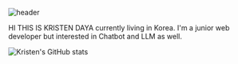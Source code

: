 ![header](https://capsule-render.vercel.app/api?type=waving&color=timeGradient&text=KRISTEN'S%20GITHUB%20👋&animation=twinkling&fontSize=35&fontAlignY=40&fontAlign=70&height=250)


HI THIS IS KRISTEN DAYA
currently living in Korea. I'm a junior web developer but interested in Chatbot and LLM as well.


![Kristen's GitHub stats](https://github-readme-stats.vercel.app/api?username=kristendaya&show_icons=true&theme=radical)

